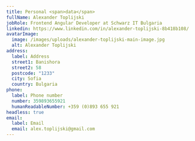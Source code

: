 ```yaml
---
title: Personal <span>data</span>
fullName: Alexander Toplijski
jobRole: Frontend Angular Developer at Schwarz IT Bulgaria
linkedin: https://www.linkedin.com/in/alexander-toplijski-8b418b108/
avatarImage:
  image: /images/uploads/alexander-toplijski-main-image.jpg
  alt: Alexander Toplijski
address:
  label: Address
  street1: Banishora
  street2: 58
  postcode: "1233"
  city: Sofia
  country: Bulgaria
phone:
  label: Phone number
  number: 359893655921
  humanReadableNumber: +359 (0)893 655 921
headless: true
email:
  label: Email
  email: alex.toplijski@gmail.com
---
```

